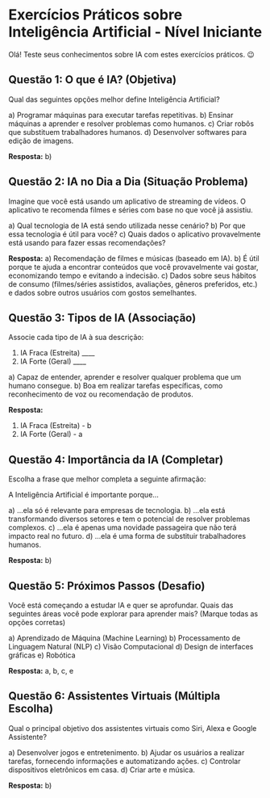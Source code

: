 # Exercícios Práticos sobre Inteligência Artificial - Nível Iniciante

Olá! Teste seus conhecimentos sobre IA com estes exercícios práticos. 😉

## Questão 1: O que é IA? (Objetiva)

Qual das seguintes opções melhor define Inteligência Artificial?

a) Programar máquinas para executar tarefas repetitivas.
b) Ensinar máquinas a aprender e resolver problemas como humanos.
c) Criar robôs que substituem trabalhadores humanos.
d) Desenvolver softwares para edição de imagens.

**Resposta:** b)

## Questão 2: IA no Dia a Dia (Situação Problema)

Imagine que você está usando um aplicativo de streaming de vídeos. O aplicativo te recomenda filmes e séries com base no que você já assistiu.

a) Qual tecnologia de IA está sendo utilizada nesse cenário?
b) Por que essa tecnologia é útil para você?
c) Quais dados o aplicativo provavelmente está usando para fazer essas recomendações?

**Resposta:**
a) Recomendação de filmes e músicas (baseado em IA).
b) É útil porque te ajuda a encontrar conteúdos que você provavelmente vai gostar, economizando tempo e evitando a indecisão.
c) Dados sobre seus hábitos de consumo (filmes/séries assistidos, avaliações, gêneros preferidos, etc.) e dados sobre outros usuários com gostos semelhantes.

## Questão 3: Tipos de IA (Associação)

Associe cada tipo de IA à sua descrição:

1. IA Fraca (Estreita)  ____
2. IA Forte (Geral) ____

a) Capaz de entender, aprender e resolver qualquer problema que um humano consegue.
b) Boa em realizar tarefas específicas, como reconhecimento de voz ou recomendação de produtos.

**Resposta:**
1. IA Fraca (Estreita) - b
2. IA Forte (Geral) - a

## Questão 4: Importância da IA (Completar)

Escolha a frase que melhor completa a seguinte afirmação:

A Inteligência Artificial é importante porque...

a) ...ela só é relevante para empresas de tecnologia.
b) ...ela está transformando diversos setores e tem o potencial de resolver problemas complexos.
c) ...ela é apenas uma novidade passageira que não terá impacto real no futuro.
d) ...ela é uma forma de substituir trabalhadores humanos.

**Resposta:** b)

## Questão 5: Próximos Passos (Desafio)

Você está começando a estudar IA e quer se aprofundar. Quais das seguintes áreas você pode explorar para aprender mais? (Marque todas as opções corretas)

a) Aprendizado de Máquina (Machine Learning)
b) Processamento de Linguagem Natural (NLP)
c) Visão Computacional
d) Design de interfaces gráficas
e) Robótica

**Resposta:** a, b, c, e

## Questão 6: Assistentes Virtuais (Múltipla Escolha)

Qual o principal objetivo dos assistentes virtuais como Siri, Alexa e Google Assistente?

a) Desenvolver jogos e entretenimento.
b) Ajudar os usuários a realizar tarefas, fornecendo informações e automatizando ações.
c) Controlar dispositivos eletrônicos em casa.
d) Criar arte e música.

**Resposta:** b)